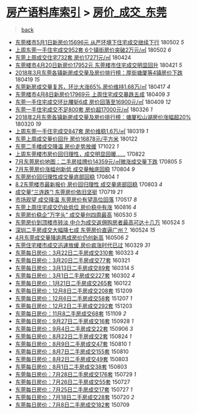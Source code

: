 [房产语料库索引](../../README.md)  > [房价_成交_东莞](房价_成交_东莞.md)
====
> [back](../README.md)

- [东莞楼市5月1日新房价15696元 从严环境下住宅成交继续下行](http://jkwz.applinzi.com/ittc/7098563521858241547.html#%E4%B8%9C%E8%8E%9E%E6%A5%BC%E5%B8%825%E6%9C%881%E6%97%A5%E6%96%B0%E6%88%BF%E4%BB%B715696%E5%85%83+%E4%BB%8E%E4%B8%A5%E7%8E%AF%E5%A2%83%E4%B8%8B%E4%BD%8F%E5%AE%85%E6%88%90%E4%BA%A4%E7%BB%A7%E7%BB%AD%E4%B8%8B%E8%A1%8C) 180502 *5* 
- [上周东莞一手住宅成交952套 6个镇街房价突破2万元/㎡](http://jkwz.applinzi.com/ittc/7098523254778233873.html#%E4%B8%8A%E5%91%A8%E4%B8%9C%E8%8E%9E%E4%B8%80%E6%89%8B%E4%BD%8F%E5%AE%85%E6%88%90%E4%BA%A4952%E5%A5%97+6%E4%B8%AA%E9%95%87%E8%A1%97%E6%88%BF%E4%BB%B7%E7%AA%81%E7%A0%B42%E4%B8%87%E5%85%83%2F%E3%8E%A1) 180502 *6* 
- [东莞上周成交住宅732套 房价17271元/㎡](http://jkwz.applinzi.com/ittc/7095596666851951626.html#%E4%B8%9C%E8%8E%9E%E4%B8%8A%E5%91%A8%E6%88%90%E4%BA%A4%E4%BD%8F%E5%AE%85732%E5%A5%97+%E6%88%BF%E4%BB%B717271%E5%85%83%2F%E3%8E%A1) 180424  
- [东莞楼市4月20日新房价17952元 东莞楼市住宅成交明显回升](http://jkwz.applinzi.com/ittc/7094579626754180106.html#%E4%B8%9C%E8%8E%9E%E6%A5%BC%E5%B8%824%E6%9C%8820%E6%97%A5%E6%96%B0%E6%88%BF%E4%BB%B717952%E5%85%83+%E4%B8%9C%E8%8E%9E%E6%A5%BC%E5%B8%82%E4%BD%8F%E5%AE%85%E6%88%90%E4%BA%A4%E6%98%8E%E6%98%BE%E5%9B%9E%E5%8D%87) 180421 *5* 
- [2018年3月东莞各镇新房成交量及房价排行榜：厚街塘厦等4镇房价下跌](http://jkwz.applinzi.com/ittc/7093694387597083659.html#2018%E5%B9%B43%E6%9C%88%E4%B8%9C%E8%8E%9E%E5%90%84%E9%95%87%E6%96%B0%E6%88%BF%E6%88%90%E4%BA%A4%E9%87%8F%E5%8F%8A%E6%88%BF%E4%BB%B7%E6%8E%92%E8%A1%8C%E6%A6%9C%EF%BC%9A%E5%8E%9A%E8%A1%97%E5%A1%98%E5%8E%A6%E7%AD%894%E9%95%87%E6%88%BF%E4%BB%B7%E4%B8%8B%E8%B7%8C) 180419 *15* 
- [东莞新房成交量复苏，环比大涨65%,房价维持1.68万/㎡](http://jkwz.applinzi.com/ittc/7092996466283119632.html#%E4%B8%9C%E8%8E%9E%E6%96%B0%E6%88%BF%E6%88%90%E4%BA%A4%E9%87%8F%E5%A4%8D%E8%8B%8F%EF%BC%8C%E7%8E%AF%E6%AF%94%E5%A4%A7%E6%B6%A865%25%2C%E6%88%BF%E4%BB%B7%E7%BB%B4%E6%8C%811.68%E4%B8%87%2F%E3%8E%A1) 180417 *4* 
- [东莞楼市4月8日新房价17969元 上周住宅成交暴跌五成](http://jkwz.applinzi.com/ittc/7090037445150376970.html#%E4%B8%9C%E8%8E%9E%E6%A5%BC%E5%B8%824%E6%9C%888%E6%97%A5%E6%96%B0%E6%88%BF%E4%BB%B717969%E5%85%83+%E4%B8%8A%E5%91%A8%E4%BD%8F%E5%AE%85%E6%88%90%E4%BA%A4%E6%9A%B4%E8%B7%8C%E4%BA%94%E6%88%90) 180409 *3* 
- [东莞一手住宅成交环比腰斩6成 房价回落至16900元/㎡](http://jkwz.applinzi.com/ittc/7090030998949725194.html#%E4%B8%9C%E8%8E%9E%E4%B8%80%E6%89%8B%E4%BD%8F%E5%AE%85%E6%88%90%E4%BA%A4%E7%8E%AF%E6%AF%94%E8%85%B0%E6%96%A96%E6%88%90+%E6%88%BF%E4%BB%B7%E5%9B%9E%E8%90%BD%E8%87%B316900%E5%85%83%2F%E3%8E%A1) 180409 *12* 
- [东莞一手住宅成交不足800套 房价超17000元/㎡](http://jkwz.applinzi.com/ittc/7084817354267821062.html#%E4%B8%9C%E8%8E%9E%E4%B8%80%E6%89%8B%E4%BD%8F%E5%AE%85%E6%88%90%E4%BA%A4%E4%B8%8D%E8%B6%B3800%E5%A5%97+%E6%88%BF%E4%BB%B7%E8%B6%8517000%E5%85%83%2F%E3%8E%A1) 180326 *1* 
- [2018年2月东莞各镇新房成交量及房价排行榜：塘厦松山湖房价涨幅超20%](http://jkwz.applinzi.com/ittc/7082586408189690886.html#2018%E5%B9%B42%E6%9C%88%E4%B8%9C%E8%8E%9E%E5%90%84%E9%95%87%E6%96%B0%E6%88%BF%E6%88%90%E4%BA%A4%E9%87%8F%E5%8F%8A%E6%88%BF%E4%BB%B7%E6%8E%92%E8%A1%8C%E6%A6%9C%EF%BC%9A%E5%A1%98%E5%8E%A6%E6%9D%BE%E5%B1%B1%E6%B9%96%E6%88%BF%E4%BB%B7%E6%B6%A8%E5%B9%85%E8%B6%8520%25) 180320 *19* 
- [上周东莞一手住宅成交847套 房价维稳1.6万/㎡](http://jkwz.applinzi.com/ittc/7082225751598564362.html#%E4%B8%8A%E5%91%A8%E4%B8%9C%E8%8E%9E%E4%B8%80%E6%89%8B%E4%BD%8F%E5%AE%85%E6%88%90%E4%BA%A4847%E5%A5%97+%E6%88%BF%E4%BB%B7%E7%BB%B4%E7%A8%B31.6%E4%B8%87%2F%E3%8E%A1) 180319 *1* 
- [东莞上周成交量价回升 房价16878元/平方米](http://jkwz.applinzi.com/ittc/7061364668994421771.html#%E4%B8%9C%E8%8E%9E%E4%B8%8A%E5%91%A8%E6%88%90%E4%BA%A4%E9%87%8F%E4%BB%B7%E5%9B%9E%E5%8D%87+%E6%88%BF%E4%BB%B716878%E5%85%83%2F%E5%B9%B3%E6%96%B9%E7%B1%B3) 180122  
- [东莞二手楼成交降温 房价走势放缓](http://jkwz.applinzi.com/ittc/7027227078003524624.html#%E4%B8%9C%E8%8E%9E%E4%BA%8C%E6%89%8B%E6%A5%BC%E6%88%90%E4%BA%A4%E9%99%8D%E6%B8%A9+%E6%88%BF%E4%BB%B7%E8%B5%B0%E5%8A%BF%E6%94%BE%E7%BC%93) 171022 *1* 
- [上周东莞楼市房价回归理性，成交明显回暖……](http://jkwz.applinzi.com/ittc/7004456074579804945.html#%E4%B8%8A%E5%91%A8%E4%B8%9C%E8%8E%9E%E6%A5%BC%E5%B8%82%E6%88%BF%E4%BB%B7%E5%9B%9E%E5%BD%92%E7%90%86%E6%80%A7%EF%BC%8C%E6%88%90%E4%BA%A4%E6%98%8E%E6%98%BE%E5%9B%9E%E6%9A%96%E2%80%A6%E2%80%A6) 170822  
- [7月东莞房价地图：二手房挂牌价14359元/㎡微涨成交量下跌](http://jkwz.applinzi.com/ittc/6998381178581943312.html#7%E6%9C%88%E4%B8%9C%E8%8E%9E%E6%88%BF%E4%BB%B7%E5%9C%B0%E5%9B%BE%EF%BC%9A%E4%BA%8C%E6%89%8B%E6%88%BF%E6%8C%82%E7%89%8C%E4%BB%B714359%E5%85%83%2F%E3%8E%A1%E5%BE%AE%E6%B6%A8%E6%88%90%E4%BA%A4%E9%87%8F%E4%B8%8B%E8%B7%8C) 170805 *5* 
- [7月东莞房价涨幅创新低 成交量触底回稳](http://jkwz.applinzi.com/ittc/6997809867824563216.html#7%E6%9C%88%E4%B8%9C%E8%8E%9E%E6%88%BF%E4%BB%B7%E6%B6%A8%E5%B9%85%E5%88%9B%E6%96%B0%E4%BD%8E+%E6%88%90%E4%BA%A4%E9%87%8F%E8%A7%A6%E5%BA%95%E5%9B%9E%E7%A8%B3) 170804 *9* 
- [东莞房价回归理性成交量底部回稳](http://jkwz.applinzi.com/ittc/6997780485215093777.html#%E4%B8%9C%E8%8E%9E%E6%88%BF%E4%BB%B7%E5%9B%9E%E5%BD%92%E7%90%86%E6%80%A7%E6%88%90%E4%BA%A4%E9%87%8F%E5%BA%95%E9%83%A8%E5%9B%9E%E7%A8%B3) 170804 *1* 
- [8.2东莞楼市最新报价 房价回归理性 成交量底部回稳](http://jkwz.applinzi.com/ittc/6997532286277649424.html#8.2%E4%B8%9C%E8%8E%9E%E6%A5%BC%E5%B8%82%E6%9C%80%E6%96%B0%E6%8A%A5%E4%BB%B7+%E6%88%BF%E4%BB%B7%E5%9B%9E%E5%BD%92%E7%90%86%E6%80%A7+%E6%88%90%E4%BA%A4%E9%87%8F%E5%BA%95%E9%83%A8%E5%9B%9E%E7%A8%B3) 170803 *4* 
- [成交量“三连跌”! 东莞房价依旧坚挺](http://jkwz.applinzi.com/ittc/6991942450363761681.html#%E6%88%90%E4%BA%A4%E9%87%8F%E2%80%9C%E4%B8%89%E8%BF%9E%E8%B7%8C%E2%80%9D%21+%E4%B8%9C%E8%8E%9E%E6%88%BF%E4%BB%B7%E4%BE%9D%E6%97%A7%E5%9D%9A%E6%8C%BA) 170719 *21* 
- [市场观望 成交降温 东莞房价有望高位回落](http://jkwz.applinzi.com/ittc/6968545670133711877.html#%E5%B8%82%E5%9C%BA%E8%A7%82%E6%9C%9B+%E6%88%90%E4%BA%A4%E9%99%8D%E6%B8%A9+%E4%B8%9C%E8%8E%9E%E6%88%BF%E4%BB%B7%E6%9C%89%E6%9C%9B%E9%AB%98%E4%BD%8D%E5%9B%9E%E8%90%BD) 170517 *8* 
- [东莞上周住宅成交仍处低位 房价稳中有涨](http://jkwz.applinzi.com/ittc/6866903609790432260.html#%E4%B8%9C%E8%8E%9E%E4%B8%8A%E5%91%A8%E4%BD%8F%E5%AE%85%E6%88%90%E4%BA%A4%E4%BB%8D%E5%A4%84%E4%BD%8E%E4%BD%8D+%E6%88%BF%E4%BB%B7%E7%A8%B3%E4%B8%AD%E6%9C%89%E6%B6%A8) 160816 *4* 
- [东莞房价稳企&quot;万字头&quot; 成交量创四周最高](http://jkwz.applinzi.com/ittc/6838033436178383877.html#%E4%B8%9C%E8%8E%9E%E6%88%BF%E4%BB%B7%E7%A8%B3%E4%BC%81%26quot%3B%E4%B8%87%E5%AD%97%E5%A4%B4%26quot%3B+%E6%88%90%E4%BA%A4%E9%87%8F%E5%88%9B%E5%9B%9B%E5%91%A8%E6%9C%80%E9%AB%98) 160530 *5* 
- [东莞房价到顶楼市转淡 中介为成交返佣购房者最高可达十几万](http://jkwz.applinzi.com/ittc/6835740371937920005.html#%E4%B8%9C%E8%8E%9E%E6%88%BF%E4%BB%B7%E5%88%B0%E9%A1%B6%E6%A5%BC%E5%B8%82%E8%BD%AC%E6%B7%A1+%E4%B8%AD%E4%BB%8B%E4%B8%BA%E6%88%90%E4%BA%A4%E8%BF%94%E4%BD%A3%E8%B4%AD%E6%88%BF%E8%80%85%E6%9C%80%E9%AB%98%E5%8F%AF%E8%BE%BE%E5%8D%81%E5%87%A0%E4%B8%87) 160524 *5* 
- [深圳二手房成交大幅降七成 东莞房价直逼广州？](http://jkwz.applinzi.com/ittc/6835657876919813125.html#%E6%B7%B1%E5%9C%B3%E4%BA%8C%E6%89%8B%E6%88%BF%E6%88%90%E4%BA%A4%E5%A4%A7%E5%B9%85%E9%99%8D%E4%B8%83%E6%88%90+%E4%B8%9C%E8%8E%9E%E6%88%BF%E4%BB%B7%E7%9B%B4%E9%80%BC%E5%B9%BF%E5%B7%9E%EF%BC%9F) 160524 *15* 
- [4月东莞成交量降逾两成房价仍创新高](http://jkwz.applinzi.com/ittc/6828932214561440773.html#4%E6%9C%88%E4%B8%9C%E8%8E%9E%E6%88%90%E4%BA%A4%E9%87%8F%E9%99%8D%E9%80%BE%E4%B8%A4%E6%88%90%E6%88%BF%E4%BB%B7%E4%BB%8D%E5%88%9B%E6%96%B0%E9%AB%98) 160506 *2* 
- [东莞住宅楼市成交迅速放缓 房价疯涨时代已过](http://jkwz.applinzi.com/ittc/6814957453716227077.html#%E4%B8%9C%E8%8E%9E%E4%BD%8F%E5%AE%85%E6%A5%BC%E5%B8%82%E6%88%90%E4%BA%A4%E8%BF%85%E9%80%9F%E6%94%BE%E7%BC%93+%E6%88%BF%E4%BB%B7%E7%96%AF%E6%B6%A8%E6%97%B6%E4%BB%A3%E5%B7%B2%E8%BF%87) 160329 *31* 
- [东莞每日房价：3月22日二手房成交310套](http://jkwz.applinzi.com/ittc/6812712425350497284.html#%E4%B8%9C%E8%8E%9E%E6%AF%8F%E6%97%A5%E6%88%BF%E4%BB%B7%EF%BC%9A3%E6%9C%8822%E6%97%A5%E4%BA%8C%E6%89%8B%E6%88%BF%E6%88%90%E4%BA%A4310%E5%A5%97) 160323 *4* 
- [东莞每日房价：3月20日二手房成交77套](http://jkwz.applinzi.com/ittc/6811982114392114180.html#%E4%B8%9C%E8%8E%9E%E6%AF%8F%E6%97%A5%E6%88%BF%E4%BB%B7%EF%BC%9A3%E6%9C%8820%E6%97%A5%E4%BA%8C%E6%89%8B%E6%88%BF%E6%88%90%E4%BA%A477%E5%A5%97) 160321  
- [东莞每日房价：3月13日二手房成交89套](http://jkwz.applinzi.com/ittc/6809382398433166340.html#%E4%B8%9C%E8%8E%9E%E6%AF%8F%E6%97%A5%E6%88%BF%E4%BB%B7%EF%BC%9A3%E6%9C%8813%E6%97%A5%E4%BA%8C%E6%89%8B%E6%88%BF%E6%88%90%E4%BA%A489%E5%A5%97) 160314 *5* 
- [东莞每日房价：3月1日二手房成交227套](http://jkwz.applinzi.com/ittc/6804941132953814021.html#%E4%B8%9C%E8%8E%9E%E6%AF%8F%E6%97%A5%E6%88%BF%E4%BB%B7%EF%BC%9A3%E6%9C%881%E6%97%A5%E4%BA%8C%E6%89%8B%E6%88%BF%E6%88%90%E4%BA%A4227%E5%A5%97) 160302 *4* 
- [东莞每日房价：1月21日二手房成交265套](http://jkwz.applinzi.com/ittc/6790087375791326212.html#%E4%B8%9C%E8%8E%9E%E6%AF%8F%E6%97%A5%E6%88%BF%E4%BB%B7%EF%BC%9A1%E6%9C%8821%E6%97%A5%E4%BA%8C%E6%89%8B%E6%88%BF%E6%88%90%E4%BA%A4265%E5%A5%97) 160122  
- [东莞每日房价：12月8日二手房成交208套](http://jkwz.applinzi.com/ittc/6773757186354447364.html#%E4%B8%9C%E8%8E%9E%E6%AF%8F%E6%97%A5%E6%88%BF%E4%BB%B7%EF%BC%9A12%E6%9C%888%E6%97%A5%E4%BA%8C%E6%89%8B%E6%88%BF%E6%88%90%E4%BA%A4208%E5%A5%97) 151209  
- [东莞每日房价：12月6日二手房成交58套](http://jkwz.applinzi.com/ittc/6773023468409062404.html#%E4%B8%9C%E8%8E%9E%E6%AF%8F%E6%97%A5%E6%88%BF%E4%BB%B7%EF%BC%9A12%E6%9C%886%E6%97%A5%E4%BA%8C%E6%89%8B%E6%88%BF%E6%88%90%E4%BA%A458%E5%A5%97) 151207 *1* 
- [东莞每日房价：12月2日二手房成交292套](http://jkwz.applinzi.com/ittc/6771532268661376005.html#%E4%B8%9C%E8%8E%9E%E6%AF%8F%E6%97%A5%E6%88%BF%E4%BB%B7%EF%BC%9A12%E6%9C%882%E6%97%A5%E4%BA%8C%E6%89%8B%E6%88%BF%E6%88%90%E4%BA%A4292%E5%A5%97) 151203  
- [东莞每日房价：11月8二手房成交68套](http://jkwz.applinzi.com/ittc/6762620587784799236.html#%E4%B8%9C%E8%8E%9E%E6%AF%8F%E6%97%A5%E6%88%BF%E4%BB%B7%EF%BC%9A11%E6%9C%888%E4%BA%8C%E6%89%8B%E6%88%BF%E6%88%90%E4%BA%A468%E5%A5%97) 151109 *2* 
- [东莞每日房价：9月27日二手房成交16套](http://jkwz.applinzi.com/ittc/6747060358775653381.html#%E4%B8%9C%E8%8E%9E%E6%AF%8F%E6%97%A5%E6%88%BF%E4%BB%B7%EF%BC%9A9%E6%9C%8827%E6%97%A5%E4%BA%8C%E6%89%8B%E6%88%BF%E6%88%90%E4%BA%A416%E5%A5%97) 150928 *1* 
- [东莞每日房价：9月4日二手房成交22套](http://jkwz.applinzi.com/ittc/6738878411717411844.html#%E4%B8%9C%E8%8E%9E%E6%AF%8F%E6%97%A5%E6%88%BF%E4%BB%B7%EF%BC%9A9%E6%9C%884%E6%97%A5%E4%BA%8C%E6%89%8B%E6%88%BF%E6%88%90%E4%BA%A422%E5%A5%97) 150906 *3* 
- [东莞每日房价：8月22日二手房成交2套](http://jkwz.applinzi.com/ittc/547650615763037651.html#%E4%B8%9C%E8%8E%9E%E6%AF%8F%E6%97%A5%E6%88%BF%E4%BB%B7%EF%BC%9A8%E6%9C%8822%E6%97%A5%E4%BA%8C%E6%89%8B%E6%88%BF%E6%88%90%E4%BA%A42%E5%A5%97) 150824 *1* 
- [东莞每日房价：8月9日二手房成交47套](http://jkwz.applinzi.com/ittc/547650615623882708.html#%E4%B8%9C%E8%8E%9E%E6%AF%8F%E6%97%A5%E6%88%BF%E4%BB%B7%EF%BC%9A8%E6%9C%889%E6%97%A5%E4%BA%8C%E6%89%8B%E6%88%BF%E6%88%90%E4%BA%A447%E5%A5%97) 150810 *1* 
- [东莞每日房价：8月7日二手房成交155套](http://jkwz.applinzi.com/ittc/547650615623602605.html#%E4%B8%9C%E8%8E%9E%E6%AF%8F%E6%97%A5%E6%88%BF%E4%BB%B7%EF%BC%9A8%E6%9C%887%E6%97%A5%E4%BA%8C%E6%89%8B%E6%88%BF%E6%88%90%E4%BA%A4155%E5%A5%97) 150810  
- [东莞每日房价：8月2日二手房成交49套](http://jkwz.applinzi.com/ittc/547650615512946322.html#%E4%B8%9C%E8%8E%9E%E6%AF%8F%E6%97%A5%E6%88%BF%E4%BB%B7%EF%BC%9A8%E6%9C%882%E6%97%A5%E4%BA%8C%E6%89%8B%E6%88%BF%E6%88%90%E4%BA%A449%E5%A5%97) 150803  
- [东莞每日房价：8月1日二手房成交38套](http://jkwz.applinzi.com/ittc/547650615534102047.html#%E4%B8%9C%E8%8E%9E%E6%AF%8F%E6%97%A5%E6%88%BF%E4%BB%B7%EF%BC%9A8%E6%9C%881%E6%97%A5%E4%BA%8C%E6%89%8B%E6%88%BF%E6%88%90%E4%BA%A438%E5%A5%97) 150803  
- [东莞每日房价：7月28日二手房成交176套](http://jkwz.applinzi.com/ittc/547650615407837850.html#%E4%B8%9C%E8%8E%9E%E6%AF%8F%E6%97%A5%E6%88%BF%E4%BB%B7%EF%BC%9A7%E6%9C%8828%E6%97%A5%E4%BA%8C%E6%89%8B%E6%88%BF%E6%88%90%E4%BA%A4176%E5%A5%97) 150729 *1* 
- [东莞每日房价：7月26日二手房成交55套](http://jkwz.applinzi.com/ittc/547650615325484779.html#%E4%B8%9C%E8%8E%9E%E6%AF%8F%E6%97%A5%E6%88%BF%E4%BB%B7%EF%BC%9A7%E6%9C%8826%E6%97%A5%E4%BA%8C%E6%89%8B%E6%88%BF%E6%88%90%E4%BA%A455%E5%A5%97) 150727  
- [东莞每日房价：7月25日二手房成交17套](http://jkwz.applinzi.com/ittc/547650615325591303.html#%E4%B8%9C%E8%8E%9E%E6%AF%8F%E6%97%A5%E6%88%BF%E4%BB%B7%EF%BC%9A7%E6%9C%8825%E6%97%A5%E4%BA%8C%E6%89%8B%E6%88%BF%E6%88%90%E4%BA%A417%E5%A5%97) 150727 *1* 
- [东莞每日房价：7月18日二手房成交28套](http://jkwz.applinzi.com/ittc/547650615100720683.html#%E4%B8%9C%E8%8E%9E%E6%AF%8F%E6%97%A5%E6%88%BF%E4%BB%B7%EF%BC%9A7%E6%9C%8818%E6%97%A5%E4%BA%8C%E6%89%8B%E6%88%BF%E6%88%90%E4%BA%A428%E5%A5%97) 150720 *2* 
- [东莞每日房价：7月8日二手房成交182套](http://jkwz.applinzi.com/ittc/547650611427298065.html#%E4%B8%9C%E8%8E%9E%E6%AF%8F%E6%97%A5%E6%88%BF%E4%BB%B7%EF%BC%9A7%E6%9C%888%E6%97%A5%E4%BA%8C%E6%89%8B%E6%88%BF%E6%88%90%E4%BA%A4182%E5%A5%97) 150709  
